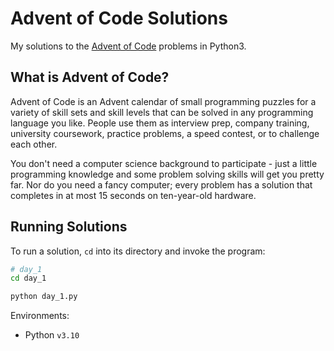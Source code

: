 # Advent of Code Solutions

My solutions to the [Advent of Code](https://adventofcode.com/) problems in Python3.

## What is Advent of Code?
Advent of Code is an Advent calendar of small programming puzzles for a variety of skill sets and skill levels that can be solved in any programming language you like. People use them as interview prep, company training, university coursework, practice problems, a speed contest, or to challenge each other.

You don't need a computer science background to participate - just a little programming knowledge and some problem solving skills will get you pretty far. Nor do you need a fancy computer; every problem has a solution that completes in at most 15 seconds on ten-year-old hardware.

## Running Solutions

To run a solution, `cd` into its directory and invoke the program:

```bash
# day_1
cd day_1

python day_1.py
```

Environments:

- Python `v3.10`